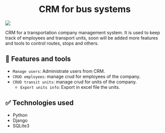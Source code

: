 <h1 align="center"> CRM for bus systems</h1>
   <p align="left">
   <img src="https://img.shields.io/badge/STATUS-IN PROCESS-green">
   </p>
CRM for a transportation company management system. It is used to keep track of employees and transport units, soon will be added more features and tools to control routes, stops and others.

## :hammer: Features and tools 

- `Manage users`: Administrate users from CRM.
- `CRUD employees`: manage crud for employees of the company.
- `CRUD transit units`: manage crud for units of the company.
  - `Export units info`: Export in excel file the units.
  
## :white_check_mark: Technologies used
- Python
- Django
- SQLite3
